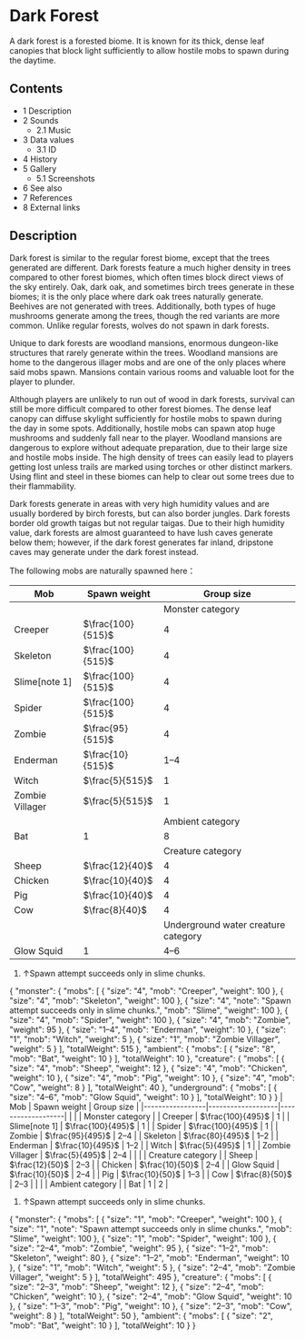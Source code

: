 # Dark Forest
A dark forest is a forested biome. It is known for its thick, dense leaf canopies that block light sufficiently to allow hostile mobs to spawn during the daytime.

## Contents
- 1 Description
- 2 Sounds
	- 2.1 Music
- 3 Data values
	- 3.1 ID
- 4 History
- 5 Gallery
	- 5.1 Screenshots
- 6 See also
- 7 References
- 8 External links

## Description
Dark forest is similar to the regular forest biome, except that the trees generated are different. Dark forests feature a much higher density in trees compared to other forest biomes, which often times block direct views of the sky entirely. Oak, dark oak, and sometimes birch trees generate in these biomes; it is the only place where dark oak trees naturally generate. Beehives are not generated with trees. Additionally, both types of huge mushrooms generate among the trees, though the red variants are more common. Unlike regular forests, wolves do not spawn in dark forests.

Unique to dark forests are woodland mansions, enormous dungeon-like structures that rarely generate within the trees. Woodland mansions are home to the dangerous illager mobs and are one of the only places where said mobs spawn. Mansions contain various rooms and valuable loot for the player to plunder.

Although players are unlikely to run out of wood in dark forests, survival can still be more difficult compared to other forest biomes. The dense leaf canopy can diffuse skylight sufficiently for hostile mobs to spawn during the day in some spots. Additionally, hostile mobs can spawn atop huge mushrooms and suddenly fall near to the player. Woodland mansions are dangerous to explore without adequate preparation, due to their large size and hostile mobs inside. The high density of trees can easily lead to players getting lost unless trails are marked using torches or other distinct markers. Using flint and steel in these biomes can help to clear out some trees due to their flammability.

Dark forests generate in areas with very high humidity values and are usually bordered by birch forests, but can also border jungles. Dark forests border old growth taigas but not regular taigas. Due to their high humidity value, dark forests are almost guaranteed to have lush caves generate below them; however, if the dark forest generates far inland, dripstone caves may generate under the dark forest instead. 

The following mobs are naturally spawned here：

| Mob             | Spawn weight      | Group size                          |
|-----------------|-------------------|-------------------------------------|
|                 |                   | Monster category                    |
| Creeper         | $\frac{100}{515}$ | 4                                   |
| Skeleton        | $\frac{100}{515}$ | 4                                   |
| Slime[note 1]   | $\frac{100}{515}$ | 4                                   |
| Spider          | $\frac{100}{515}$ | 4                                   |
| Zombie          | $\frac{95}{515}$  | 4                                   |
| Enderman        | $\frac{10}{515}$  | 1–4                                 |
| Witch           | $\frac{5}{515}$   | 1                                   |
| Zombie Villager | $\frac{5}{515}$   | 1                                   |
|                 |                   | Ambient category                    |
| Bat             | 1                 | 8                                   |
|                 |                   | Creature category                   |
| Sheep           | $\frac{12}{40}$   | 4                                   |
| Chicken         | $\frac{10}{40}$   | 4                                   |
| Pig             | $\frac{10}{40}$   | 4                                   |
| Cow             | $\frac{8}{40}$    | 4                                   |
|                 |                   | Underground water creature category |
| Glow Squid      | 1                 | 4–6                                 |

1. ↑Spawn attempt succeeds only in slime chunks.

{ "monster": { "mobs": [ { "size": "4", "mob": "Creeper", "weight": 100 }, { "size": "4", "mob": "Skeleton", "weight": 100 }, { "size": "4", "note": "Spawn attempt succeeds only in slime chunks.", "mob": "Slime", "weight": 100 }, { "size": "4", "mob": "Spider", "weight": 100 }, { "size": "4", "mob": "Zombie", "weight": 95 }, { "size": "1&ndash;4", "mob": "Enderman", "weight": 10 }, { "size": "1", "mob": "Witch", "weight": 5 }, { "size": "1", "mob": "Zombie Villager", "weight": 5 } ], "totalWeight": 515 }, "ambient": { "mobs": [ { "size": "8", "mob": "Bat", "weight": 10 } ], "totalWeight": 10 }, "creature": { "mobs": [ { "size": "4", "mob": "Sheep", "weight": 12 }, { "size": "4", "mob": "Chicken", "weight": 10 }, { "size": "4", "mob": "Pig", "weight": 10 }, { "size": "4", "mob": "Cow", "weight": 8 } ], "totalWeight": 40 }, "underground": { "mobs": [ { "size": "4&ndash;6", "mob": "Glow Squid", "weight": 10 } ], "totalWeight": 10 } }
| Mob             | Spawn weight      | Group size        |
|-----------------|-------------------|-------------------|
|                 |                   | Monster category  |
| Creeper         | $\frac{100}{495}$ | 1                 |
| Slime[note 1]   | $\frac{100}{495}$ | 1                 |
| Spider          | $\frac{100}{495}$ | 1                 |
| Zombie          | $\frac{95}{495}$  | 2–4               |
| Skeleton        | $\frac{80}{495}$  | 1–2               |
| Enderman        | $\frac{10}{495}$  | 1–2               |
| Witch           | $\frac{5}{495}$   | 1                 |
| Zombie Villager | $\frac{5}{495}$   | 2–4               |
|                 |                   | Creature category |
| Sheep           | $\frac{12}{50}$   | 2–3               |
| Chicken         | $\frac{10}{50}$   | 2–4               |
| Glow Squid      | $\frac{10}{50}$   | 2–4               |
| Pig             | $\frac{10}{50}$   | 1–3               |
| Cow             | $\frac{8}{50}$    | 2–3               |
|                 |                   | Ambient category  |
| Bat             | 1                 | 2                 |

1. ↑Spawn attempt succeeds only in slime chunks.

{ "monster": { "mobs": [ { "size": "1", "mob": "Creeper", "weight": 100 }, { "size": "1", "note": "Spawn attempt succeeds only in slime chunks.", "mob": "Slime", "weight": 100 }, { "size": "1", "mob": "Spider", "weight": 100 }, { "size": "2&ndash;4", "mob": "Zombie", "weight": 95 }, { "size": "1&ndash;2", "mob": "Skeleton", "weight": 80 }, { "size": "1&ndash;2", "mob": "Enderman", "weight": 10 }, { "size": "1", "mob": "Witch", "weight": 5 }, { "size": "2&ndash;4", "mob": "Zombie Villager", "weight": 5 } ], "totalWeight": 495 }, "creature": { "mobs": [ { "size": "2&ndash;3", "mob": "Sheep", "weight": 12 }, { "size": "2&ndash;4", "mob": "Chicken", "weight": 10 }, { "size": "2&ndash;4", "mob": "Glow Squid", "weight": 10 }, { "size": "1&ndash;3", "mob": "Pig", "weight": 10 }, { "size": "2&ndash;3", "mob": "Cow", "weight": 8 } ], "totalWeight": 50 }, "ambient": { "mobs": [ { "size": "2", "mob": "Bat", "weight": 10 } ], "totalWeight": 10 } }

